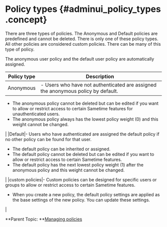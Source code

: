 # Policy types {#adminui_policy_types .concept}

There are three types of policies. The Anonymous and Default policies are predefined and cannot be deleted. There is only one of these policy types. All other policies are considered custom policies. There can be many of this type of policy.

The anonymous user policy and the default user policy are automatically assigned.

|Policy type|Description|
|-----------|-----------|
|Anonymous|-   Users who have not authenticated are assigned the anonymous policy by default.
-   The anonymous policy cannot be deleted but can be edited if you want to allow or restrict access to certain Sametime features for unauthenticated users.
-   The anonymous policy always has the lowest policy weight \(0\) and this weight cannot be changed.

|
|Default|-   Users who have authenticated are assigned the default policy if no other policy can be found for that user.
-   The default policy can be inherited or assigned.
-   The default policy cannot be deleted but can be edited if you want to allow or restrict access to certain Sametime features.
-   The default policy has the next lowest policy weight \(1\) after the anonymous policy and this weight cannot be changed.

|
|custom policies|-   Custom policies can be designed for specific users or groups to allow or restrict access to certain Sametime features.
-   When you create a new policy, the default policy settings are applied as the base settings of the new policy. You can update these settings.

|

**Parent Topic: **[Managing policies](adminui_policy_manage.md)

